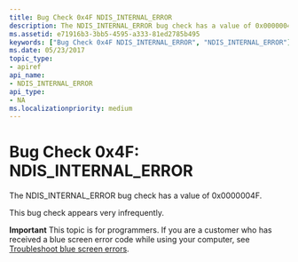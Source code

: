 ```yaml
---
title: Bug Check 0x4F NDIS_INTERNAL_ERROR
description: The NDIS_INTERNAL_ERROR bug check has a value of 0x0000004F.This bug check appears very infrequently.
ms.assetid: e71916b3-3bb5-4595-a333-81ed2785b495
keywords: ["Bug Check 0x4F NDIS_INTERNAL_ERROR", "NDIS_INTERNAL_ERROR"]
ms.date: 05/23/2017
topic_type:
- apiref
api_name:
- NDIS_INTERNAL_ERROR
api_type:
- NA
ms.localizationpriority: medium
---
```


# Bug Check 0x4F: NDIS\_INTERNAL\_ERROR


The NDIS\_INTERNAL\_ERROR bug check has a value of 0x0000004F.

This bug check appears very infrequently.

**Important** This topic is for programmers. If you are a customer who has received a blue screen error code while using your computer, see [Troubleshoot blue screen errors](https://windows.microsoft.com/windows-10/troubleshoot-blue-screen-errors).

 

 




